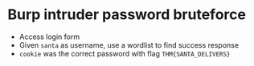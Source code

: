 # Burp intruder password bruteforce

- Access login form
- Given `santa` as username, use a wordlist to find success response
- `cookie` was the correct password with flag `THM{SANTA_DELIVERS}`